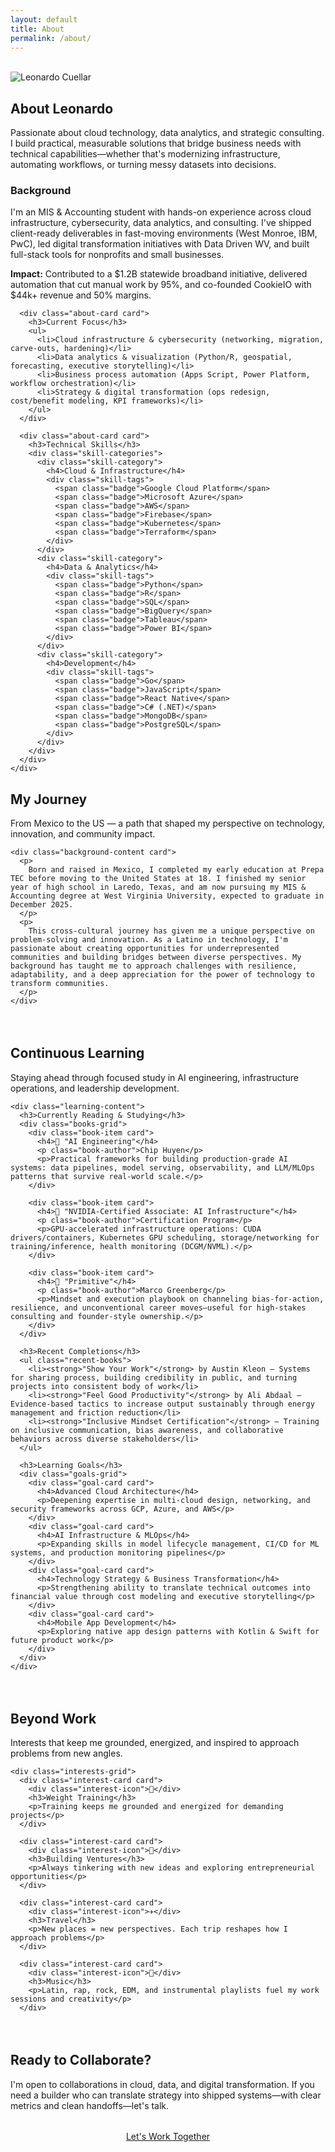 ```yaml
---
layout: default
title: About
permalink: /about/
---
```

<br>
<div class="container">
  <!-- Page Header -->
  <section class="section-header animate-fade-up">
    <div class="profile-image-container">
        <img src="/assets/img/Headshot_Leo.jpg" alt="Leonardo Cuellar" class="profile-image">
      </div>
      <div class="profile-content">
        <h1 class="section-title">About Leonardo</h1>
        <p class="section-subtitle">
          Passionate about cloud technology, data analytics, and strategic consulting. I build practical, measurable solutions that bridge business needs with technical capabilities—whether that's modernizing infrastructure, automating workflows, or turning messy datasets into decisions.
        </p>
      </div>
    </div>
  </section>

  <!-- Background & Skills -->
  <section class="about-overview animate-fade-up" style="animation-delay: 0.2s">
    <div class="about-grid">
      <div class="about-card card">
        <h3>Background</h3>
        <p>
          I'm an MIS & Accounting student with hands-on experience across cloud infrastructure, cybersecurity, data analytics, and consulting. I've shipped client-ready deliverables in fast-moving environments (West Monroe, IBM, PwC), led digital transformation initiatives with Data Driven WV, and built full-stack tools for nonprofits and small businesses.
        </p>
        <p><strong>Impact:</strong> Contributed to a $1.2B statewide broadband initiative, delivered automation that cut manual work by 95%, and co-founded CookieIO with $44k+ revenue and 50% margins.</p>
      </div>
      
      <div class="about-card card">
        <h3>Current Focus</h3>
        <ul>
          <li>Cloud infrastructure & cybersecurity (networking, migration, carve-outs, hardening)</li>
          <li>Data analytics & visualization (Python/R, geospatial, forecasting, executive storytelling)</li>
          <li>Business process automation (Apps Script, Power Platform, workflow orchestration)</li>
          <li>Strategy & digital transformation (ops redesign, cost/benefit modeling, KPI frameworks)</li>
        </ul>
      </div>
      
      <div class="about-card card">
        <h3>Technical Skills</h3>
        <div class="skill-categories">
          <div class="skill-category">
            <h4>Cloud & Infrastructure</h4>
            <div class="skill-tags">
              <span class="badge">Google Cloud Platform</span>
              <span class="badge">Microsoft Azure</span>
              <span class="badge">AWS</span>
              <span class="badge">Firebase</span>
              <span class="badge">Kubernetes</span>
              <span class="badge">Terraform</span>
            </div>
          </div>
          <div class="skill-category">
            <h4>Data & Analytics</h4>
            <div class="skill-tags">
              <span class="badge">Python</span>
              <span class="badge">R</span>
              <span class="badge">SQL</span>
              <span class="badge">BigQuery</span>
              <span class="badge">Tableau</span>
              <span class="badge">Power BI</span>
            </div>
          </div>
          <div class="skill-category">
            <h4>Development</h4>
            <div class="skill-tags">
              <span class="badge">Go</span>
              <span class="badge">JavaScript</span>
              <span class="badge">React Native</span>
              <span class="badge">C# (.NET)</span>
              <span class="badge">MongoDB</span>
              <span class="badge">PostgreSQL</span>
            </div>
          </div>
        </div>
      </div>
    </div>
  </section>

  <!-- Personal Background -->
  <section class="personal-background animate-fade-up" style="animation-delay: 0.3s">
    <div class="section-header">
      <h2 class="section-title">My Journey</h2>
      <p class="section-subtitle">
        From Mexico to the US — a path that shaped my perspective on technology, innovation, and community impact.
      </p>
    </div>
    
    <div class="background-content card">
      <p>
        Born and raised in Mexico, I completed my early education at Prepa TEC before moving to the United States at 18. I finished my senior year of high school in Laredo, Texas, and am now pursuing my MIS & Accounting degree at West Virginia University, expected to graduate in December 2025.
      </p>
      <p>
        This cross-cultural journey has given me a unique perspective on problem-solving and innovation. As a Latino in technology, I'm passionate about creating opportunities for underrepresented communities and building bridges between diverse perspectives. My background has taught me to approach challenges with resilience, adaptability, and a deep appreciation for the power of technology to transform communities.
      </p>
    </div>
  </section>

  <!-- Continuous Learning -->
  <section class="learning-section animate-fade-up" style="animation-delay: 0.5s; margin-top: 4rem;">
    <div class="section-header">
      <h2 class="section-title">Continuous Learning</h2>
      <p class="section-subtitle">
        Staying ahead through focused study in AI engineering, infrastructure operations, and leadership development.
      </p>
    </div>

    <div class="learning-content">
      <h3>Currently Reading & Studying</h3>
      <div class="books-grid">
        <div class="book-item card">
          <h4>📖 "AI Engineering"</h4>
          <p class="book-author">Chip Huyen</p>
          <p>Practical frameworks for building production-grade AI systems: data pipelines, model serving, observability, and LLM/MLOps patterns that survive real-world scale.</p>
        </div>

        <div class="book-item card">
          <h4>🎯 "NVIDIA-Certified Associate: AI Infrastructure"</h4>
          <p class="book-author">Certification Program</p>
          <p>GPU-accelerated infrastructure operations: CUDA drivers/containers, Kubernetes GPU scheduling, storage/networking for training/inference, health monitoring (DCGM/NVML).</p>
        </div>

        <div class="book-item card">
          <h4>📖 "Primitive"</h4>
          <p class="book-author">Marco Greenberg</p>
          <p>Mindset and execution playbook on channeling bias-for-action, resilience, and unconventional career moves—useful for high-stakes consulting and founder-style ownership.</p>
        </div>
      </div>

      <h3>Recent Completions</h3>
      <ul class="recent-books">
        <li><strong>"Show Your Work"</strong> by Austin Kleon — Systems for sharing process, building credibility in public, and turning projects into consistent body of work</li>
        <li><strong>"Feel Good Productivity"</strong> by Ali Abdaal — Evidence-based tactics to increase output sustainably through energy management and friction reduction</li>
        <li><strong>"Inclusive Mindset Certification"</strong> — Training on inclusive communication, bias awareness, and collaborative behaviors across diverse stakeholders</li>
      </ul>

      <h3>Learning Goals</h3>
      <div class="goals-grid">
        <div class="goal-card card">
          <h4>Advanced Cloud Architecture</h4>
          <p>Deepening expertise in multi-cloud design, networking, and security frameworks across GCP, Azure, and AWS</p>
        </div>
        <div class="goal-card card">
          <h4>AI Infrastructure & MLOps</h4>
          <p>Expanding skills in model lifecycle management, CI/CD for ML systems, and production monitoring pipelines</p>
        </div>
        <div class="goal-card card">
          <h4>Technology Strategy & Business Transformation</h4>
          <p>Strengthening ability to translate technical outcomes into financial value through cost modeling and executive storytelling</p>
        </div>
        <div class="goal-card card">
          <h4>Mobile App Development</h4>
          <p>Exploring native app design patterns with Kotlin & Swift for future product work</p>
        </div>
      </div>
    </div>
  </section>

  <!-- Personal Interests -->
  <section class="interests-section animate-fade-up" style="animation-delay: 0.7s; margin-top: 4rem;">
    <div class="section-header">
      <h2 class="section-title">Beyond Work</h2>
      <p class="section-subtitle">
        Interests that keep me grounded, energized, and inspired to approach problems from new angles.
      </p>
    </div>

    <div class="interests-grid">
      <div class="interest-card card">
        <div class="interest-icon">💪</div>
        <h3>Weight Training</h3>
        <p>Training keeps me grounded and energized for demanding projects</p>
      </div>
      
      <div class="interest-card card">
        <div class="interest-icon">🚀</div>
        <h3>Building Ventures</h3>
        <p>Always tinkering with new ideas and exploring entrepreneurial opportunities</p>
      </div>
      
      <div class="interest-card card">
        <div class="interest-icon">✈️</div>
        <h3>Travel</h3>
        <p>New places = new perspectives. Each trip reshapes how I approach problems</p>
      </div>
      
      <div class="interest-card card">
        <div class="interest-icon">🎵</div>
        <h3>Music</h3>
        <p>Latin, rap, rock, EDM, and instrumental playlists fuel my work sessions and creativity</p>
      </div> 
  </section>

  <!-- Call to Action -->
  <section class="cta-section animate-fade-up" style="animation-delay: 0.9s; margin-top: 4rem;">
    <div class="section-header">
      <h2 class="section-title">Ready to Collaborate?</h2>
      <p class="section-subtitle">
        I'm open to collaborations in cloud, data, and digital transformation. If you need a builder who can translate strategy into shipped systems—with clear metrics and clean handoffs—let's talk.
      </p>
      <div style="text-align: center; margin-top: 2rem;">
        <a href="/contact/" class="btn btn-primary">Let's Work Together</a>
      </div>
    </div>
  </section>
</div>